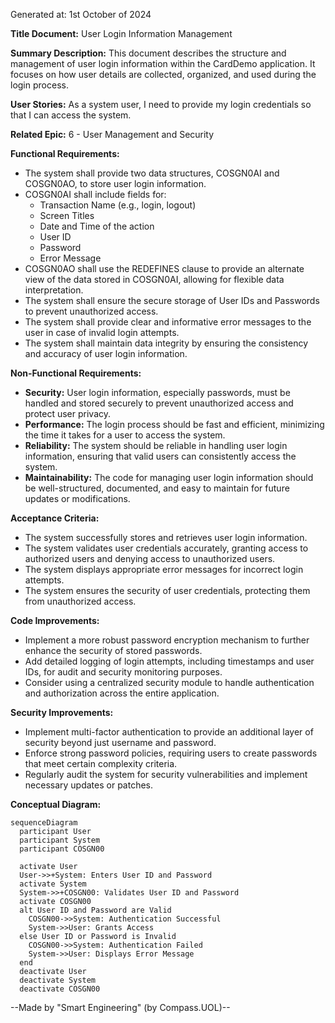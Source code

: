 Generated at: 1st October of 2024

**Title Document:** User Login Information Management

**Summary Description:**  This document describes the structure and management of user login information within the CardDemo application. It focuses on how user details are collected, organized, and used during the login process.

**User Stories:**
As a system user, I need to provide my login credentials so that I can access the system.

**Related Epic:** 6 - User Management and Security

**Functional Requirements:**

* The system shall provide two data structures, COSGN0AI and COSGN0AO, to store user login information.
* COSGN0AI shall include fields for:
    - Transaction Name (e.g., login, logout)
    - Screen Titles
    - Date and Time of the action
    - User ID
    - Password
    - Error Message
* COSGN0AO shall use the REDEFINES clause to provide an alternate view of the data stored in COSGN0AI, allowing for flexible data interpretation.
* The system shall ensure the secure storage of User IDs and Passwords to prevent unauthorized access.
* The system shall provide clear and informative error messages to the user in case of invalid login attempts.
* The system shall maintain data integrity by ensuring the consistency and accuracy of user login information.

**Non-Functional Requirements:**

* **Security:** User login information, especially passwords, must be handled and stored securely to prevent unauthorized access and protect user privacy.
* **Performance:** The login process should be fast and efficient, minimizing the time it takes for a user to access the system.
* **Reliability:** The system should be reliable in handling user login information, ensuring that valid users can consistently access the system.
* **Maintainability:** The code for managing user login information should be well-structured, documented, and easy to maintain for future updates or modifications.

**Acceptance Criteria:**
* The system successfully stores and retrieves user login information.
* The system validates user credentials accurately, granting access to authorized users and denying access to unauthorized users.
* The system displays appropriate error messages for incorrect login attempts.
* The system ensures the security of user credentials, protecting them from unauthorized access.

**Code Improvements:**
* Implement a more robust password encryption mechanism to further enhance the security of stored passwords.
* Add detailed logging of login attempts, including timestamps and user IDs, for audit and security monitoring purposes.
* Consider using a centralized security module to handle authentication and authorization across the entire application.

**Security Improvements:**
* Implement multi-factor authentication to provide an additional layer of security beyond just username and password.
* Enforce strong password policies, requiring users to create passwords that meet certain complexity criteria.
* Regularly audit the system for security vulnerabilities and implement necessary updates or patches.

**Conceptual Diagram:**

```mermaid
sequenceDiagram
  participant User
  participant System
  participant COSGN00

  activate User
  User->>+System: Enters User ID and Password
  activate System
  System->>+COSGN00: Validates User ID and Password
  activate COSGN00
  alt User ID and Password are Valid
    COSGN00->>System: Authentication Successful
    System->>User: Grants Access
  else User ID or Password is Invalid
    COSGN00->>System: Authentication Failed
    System->>User: Displays Error Message
  end
  deactivate User
  deactivate System
  deactivate COSGN00
```

--Made by "Smart Engineering" (by Compass.UOL)--